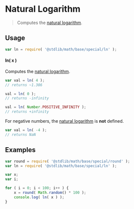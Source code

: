 Natural Logarithm
===
> Computes the [natural logarithm][natural-logarithm].


<!-- <usage> -->
## Usage

``` javascript
var ln = require( '@stdlib/math/base/special/ln' );
```

#### ln( x )

Computes the [natural logarithm][natural-logarithm].

``` javascript
var val = ln( 4 );
// returns ~1.386

val = ln( 0 );
// returns -infinity

val = ln( Number.POSITIVE_INFINITY );
// returns +infinity
```

For negative numbers, the [natural logarithm][natural-logarithm] is __not__ defined.

``` javascript
var val = ln( -4 );
// returns NaN
```
<!-- </usage> -->


<!-- <examples> -->
## Examples

``` javascript
var round = require( '@stdlib/math/base/special/round' );
var ln = require( '@stdlib/math/base/special/ln' );

var x;
var i;

for ( i = 0; i < 100; i++ ) {
	x = round( Math.random() * 100 );
	console.log( ln( x ) );
}
```
<!-- </examples> -->


<!-- <links> -->
[natural-logarithm]: https://en.wikipedia.org/wiki/Natural_logarithm
<!-- </links> -->

